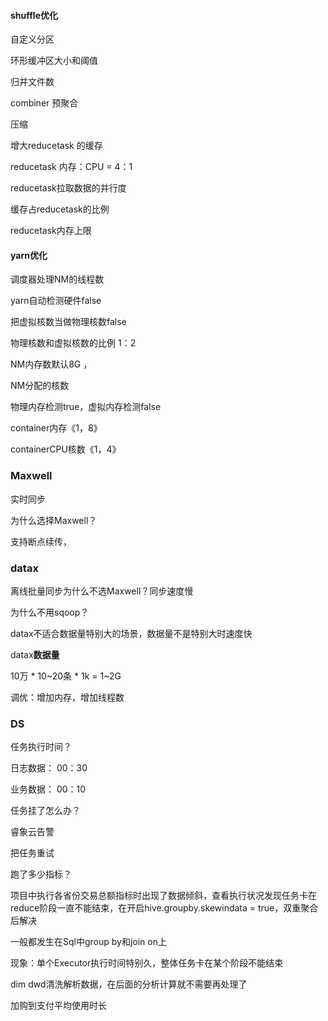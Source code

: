 #### shuffle优化

自定义分区

环形缓冲区大小和阈值

归并文件数

combiner 预聚合

压缩

增大reducetask 的缓存

reducetask 内存：CPU = 4：1

reducetask拉取数据的并行度

缓存占reducetask的比例

reducetask内存上限



#### yarn优化

调度器处理NM的线程数

yarn自动检测硬件false

把虚拟核数当做物理核数false

物理核数和虚拟核数的比例  1：2

NM内存数默认8G ，

NM分配的核数

物理内存检测true，虚拟内存检测false

container内存《1，8》

containerCPU核数《1，4》



### Maxwell

实时同步

为什么选择Maxwell？

支持断点续传，



### datax

离线批量同步为什么不选Maxwell？同步速度慢

为什么不用sqoop？

datax不适合数据量特别大的场景，数据量不是特别大时速度快

datax**数据量**

10万 * 10~20条 * 1k = 1~2G

调优：增加内存，增加线程数



### DS

任务执行时间？

日志数据： 00：30

业务数据： 00：10

任务挂了怎么办？

睿象云告警

把任务重试

跑了多少指标？



项目中执行各省份交易总额指标时出现了数据倾斜，查看执行状况发现任务卡在reduce阶段一直不能结束，在开启hive.groupby.skewindata = true，双重聚合后解决

一般都发生在Sql中group by和join on上

现象：单个Executor执行时间特别久，整体任务卡在某个阶段不能结束

dim dwd清洗解析数据，在后面的分析计算就不需要再处理了

加购到支付平均使用时长

